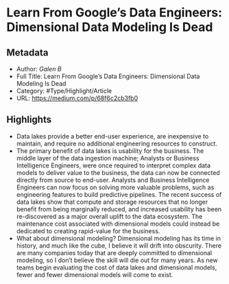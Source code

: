 # Learn From Google’s Data Engineers: Dimensional Data Modeling Is Dead

## Metadata

* Author: *Galen B*
* Full Title: Learn From Google’s Data Engineers: Dimensional Data Modeling Is Dead
* Category: #Type/Highlight/Article
* URL: https://medium.com/p/68f6c2cb3fb0

## Highlights

* Data lakes provide a better end-user experience, are inexpensive to maintain, and require no additional engineering resources to construct.
* The primary benefit of data lakes is usability for the business. The middle layer of the data ingestion machine; Analysts or Business Intelligence Engineers, were once required to interpret complex data models to deliver value to the business, the data can now be connected directly from source to end-user. Analysts and Business Intelligence Engineers can now focus on solving more valuable problems, such as engineering features to build predictive pipelines. The recent success of data lakes show that compute and storage resources that no longer benefit from being marginally reduced, and increased usability has been re-discovered as a major overall uplift to the data ecosystem. The maintenance cost associated with dimensional models could instead be dedicated to creating rapid-value for the business.
* What about dimensional modeling? Dimensional modeling has its time in history, and much like the cube, I believe it will drift into obscurity. There are many companies today that are deeply committed to dimensional modeling, so I don’t believe the skill will die out for many years. As new teams begin evaluating the cost of data lakes and dimensional models, fewer and fewer dimensional models will come to exist.
